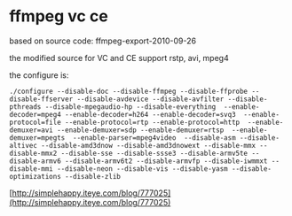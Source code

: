 ffmpeg vc ce
============

based on source code: ffmpeg-export-2010-09-26

the modified source for VC and CE support rstp, avi, mpeg4

the configure is:

`
./configure --disable-doc --disable-ffmpeg --disable-ffprobe --disable-ffserver --disable-avdevice --disable-avfilter --disable-pthreads --disable-mpegaudio-hp --disable-everything 
--enable-decoder=mpeg4 --enable-decoder=h264 --enable-decoder=svq3 
--enable-protocol=file --enable-protocol=rtp --enable-protocol=http 
--enable-demuxer=avi --enable-demuxer=sdp --enable-demuxer=rtsp  --enable-demuxer=mpegts 
--enable-parser=mpeg4video 
--disable-asm --disable-altivec --disable-amd3dnow --disable-amd3dnowext --disable-mmx --disable-mmx2 --disable-sse --disable-ssse3 --disable-armv5te --disable-armv6 --disable-armv6t2 --disable-armvfp --disable-iwmmxt --disable-mmi --disable-neon --disable-vis --disable-yasm --disable-optimizations --disable-zlib
`

[http://simplehappy.iteye.com/blog/777025](http://simplehappy.iteye.com/blog/777025)

